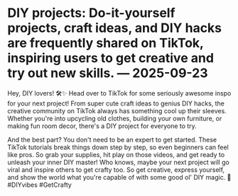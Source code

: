 # DIY projects: Do-it-yourself projects, craft ideas, and DIY hacks are frequently shared on TikTok, inspiring users to get creative and try out new skills. — 2025-09-23

Hey, DIY lovers! 🛠️✨ Head over to TikTok for some seriously awesome inspo for your next project! From super cute craft ideas to genius DIY hacks, the creative community on TikTok always has something cool up their sleeves. Whether you're into upcycling old clothes, building your own furniture, or making fun room decor, there's a DIY project for everyone to try. 

And the best part? You don't need to be an expert to get started. These TikTok tutorials break things down step by step, so even beginners can feel like pros. So grab your supplies, hit play on those videos, and get ready to unleash your inner DIY master! Who knows, maybe your next project will go viral and inspire others to get crafty too. So get creative, express yourself, and show the world what you're capable of with some good ol' DIY magic. 🌟#DIYvibes #GetCrafty